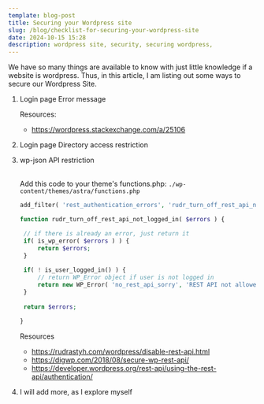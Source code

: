 ```yaml
---
template: blog-post
title: Securing your Wordpress site
slug: /blog/checklist-for-securing-your-wordpress-site
date: 2024-10-15 15:28
description: wordpress site, security, securing wordpress,
---
```

We have so many things are available to know with just little knowledge if a website is wordpress. Thus, in this article, I am listing out some ways to secure our Wordpress Site.

1. Login page Error message

   Resources:

   * <https://wordpress.stackexchange.com/a/25106>
2. Login page Directory access restriction
3. wp-json API restriction

   \
   Add this code to your theme's functions.php: `./wp-content/themes/astra/functions.php`

   ```php
   add_filter( 'rest_authentication_errors', 'rudr_turn_off_rest_api_not_logged_in' );

   function rudr_turn_off_rest_api_not_logged_in( $errors ) {

   	// if there is already an error, just return it
   	if( is_wp_error( $errors ) ) {
   		return $errors;
   	}
   	
   	if( ! is_user_logged_in() ) {
   		// return WP_Error object if user is not logged in
   		return new WP_Error( 'no_rest_api_sorry', 'REST API not allowed', array( 'status' => 401 ) );
   	}
   	
   	return $errors;
   	
   }
   ```

   Resources[](https://digwp.com/2018/08/secure-wp-rest-api/)

   * <https://rudrastyh.com/wordpress/disable-rest-api.html>
   * <https://digwp.com/2018/08/secure-wp-rest-api/>
   * <https://developer.wordpress.org/rest-api/using-the-rest-api/authentication/>
4. I will add more, as I explore myself